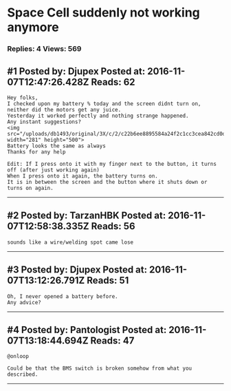 # Space Cell suddenly not working anymore

### Replies: 4 Views: 569

## \#1 Posted by: Djupex Posted at: 2016-11-07T12:47:26.428Z Reads: 62

```
Hey folks,
I checked upon my battery % today and the screen didnt turn on, neither did the motors get any juice.
Yesterday it worked perfectly and nothing strange happened.
Any instant suggestions? 
<img src="/uploads/db1493/original/3X/c/2/c22b6ee8895584a24f2c1cc3cea842cd0db1c5e6.JPG" width="281" height="500">
Battery looks the same as always
Thanks for any help

Edit: If I press onto it with my finger next to the button, it turns off (after just working again)
When I press onto it again, the battery turns on.
It is in between the screen and the button where it shuts down or turns on again.
```

---
## \#2 Posted by: TarzanHBK Posted at: 2016-11-07T12:58:38.335Z Reads: 56

```
sounds like a wire/welding spot came lose
```

---
## \#3 Posted by: Djupex Posted at: 2016-11-07T13:12:26.791Z Reads: 51

```
Oh, I never opened a battery before. 
Any advice?
```

---
## \#4 Posted by: Pantologist Posted at: 2016-11-07T13:18:44.694Z Reads: 47

```
@onloop

Could be that the BMS switch is broken somehow from what you described.
```

---
